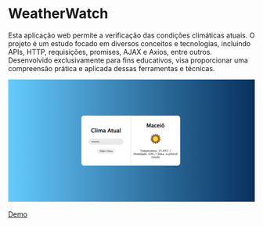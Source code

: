 # WeatherWatch
Esta aplicação web permite a verificação das condições climáticas atuais. O projeto é um estudo focado em diversos conceitos e tecnologias, incluindo APIs, HTTP, requisições, promises, AJAX e Axios, entre outros. Desenvolvido exclusivamente para fins educativos, visa proporcionar uma compreensão prática e aplicada dessas ferramentas e técnicas.

<img src="src/img/image.png" alt="">

<a href="https://victorbrasileiroo.github.io/WeatherWatch/">Demo</a>
